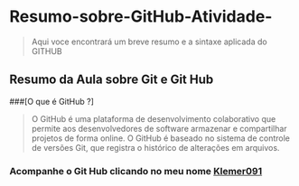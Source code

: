 # Resumo-sobre-GitHub-Atividade-
> Aqui voce encontrará um breve resumo e a sintaxe aplicada do GITHUB
## Resumo da Aula sobre Git e Git Hub
###[O que é GitHub ?]
> O GitHub é uma plataforma de desenvolvimento colaborativo que permite aos desenvolvedores de software armazenar e compartilhar projetos de forma online. O GitHub é baseado no sistema de controle de versões Git, que registra o histórico de alterações em arquivos.

### Acompanhe o Git Hub clicando no meu nome [Klemer091](https://github.com/Klemer091)
